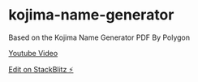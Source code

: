 # kojima-name-generator

Based on the Kojima Name Generator PDF By Polygon

[Youtube Video](https://www.youtube.com/watch?v=t-3i6GBYvdw&feature=emb_title)

[Edit on StackBlitz ⚡️](https://stackblitz.com/edit/kojima-name-generator)